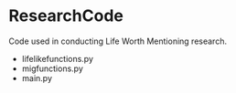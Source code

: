 # ResearchCode
Code used in conducting Life Worth Mentioning research.

* lifelikefunctions.py
* migfunctions.py
* main.py
